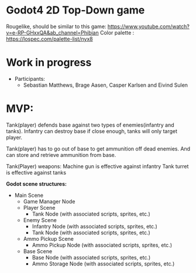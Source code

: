 # Godot4 2D Top-Down game

Rougelike, should be similar to this game:
https://www.youtube.com/watch?v=e-RP-GHxxQA&ab_channel=Phibian
Color palette : https://lospec.com/palette-list/nyx8

# Work in progress
- Participants:
    - Sebastian Matthews, Brage Aasen, Casper Karlsen and Eivind Sulen

# MVP:

Tank(player) defends base against two types of enemies(infantry and tanks). Infantry can destroy base if close enough, tanks will only target player.

Tank(player) has to go out of base to get ammunition off dead enemies. And can store and retrieve ammunition from base.

Tank(Player) weapons:
    Machine gun is effective against infantry
    Tank turret is effective against tanks

**Godot scene structures:**

- Main Scene
    - Game Manager Node
    - Player Scene
        - Tank Node (with associated scripts, sprites, etc.)
    - Enemy Scene
        - Infantry Node (with associated scripts, sprites, etc.)
        - Tank Node (with associated scripts, sprites, etc.)
    - Ammo Pickup Scene
        - Ammo Pickup Node (with associated scripts, sprites, etc.)
    - Base Scene
        - Base Node (with associated scripts, sprites, etc.)
        - Ammo Storage Node (with associated scripts, sprites, etc.)
